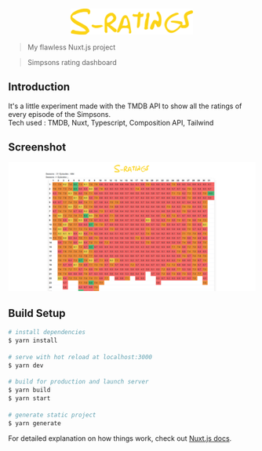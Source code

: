 <p align="center"><img width="250" src="assets/images/logo.svg" alt="logo"></p>

> My flawless Nuxt.js project

> Simpsons rating dashboard

## Introduction
It's a little experiment made with the TMDB API to show all the ratings of every episode of the Simpsons.
<br>Tech used : TMDB, Nuxt, Typescript, Composition API, Tailwind

## Screenshot

<p align="center"><img width="750" src="assets/images/screenshot.png" alt="screenshot"></p>

## Build Setup

```bash
# install dependencies
$ yarn install

# serve with hot reload at localhost:3000
$ yarn dev

# build for production and launch server
$ yarn build
$ yarn start

# generate static project
$ yarn generate
```

For detailed explanation on how things work, check out [Nuxt.js docs](https://nuxtjs.org).
